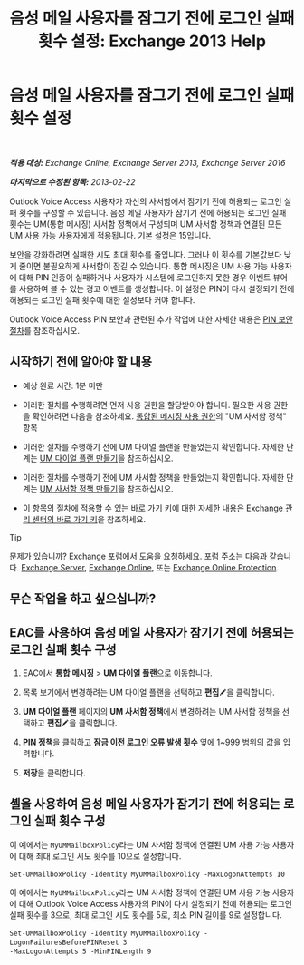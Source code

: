﻿---
title: '음성 메일 사용자를 잠그기 전에 로그인 실패 횟수 설정: Exchange 2013 Help'
TOCTitle: 음성 메일 사용자를 잠그기 전에 로그인 실패 횟수 설정
ms:assetid: 855e1980-2868-4983-b097-0b5f63f202b8
ms:mtpsurl: https://technet.microsoft.com/ko-kr/library/Bb123544(v=EXCHG.150)
ms:contentKeyID: 50556028
ms.date: 05/22/2018
mtps_version: v=EXCHG.150
ms.translationtype: MT
---

# 음성 메일 사용자를 잠그기 전에 로그인 실패 횟수 설정

 

_**적용 대상:** Exchange Online, Exchange Server 2013, Exchange Server 2016_

_**마지막으로 수정된 항목:** 2013-02-22_

Outlook Voice Access 사용자가 자신의 사서함에서 잠기기 전에 허용되는 로그인 실패 횟수를 구성할 수 있습니다. 음성 메일 사용자가 잠기기 전에 허용되는 로그인 실패 횟수는 UM(통합 메시징) 사서함 정책에서 구성되며 UM 사서함 정책과 연결된 모든 UM 사용 가능 사용자에게 적용됩니다. 기본 설정은 15입니다.

보안을 강화하려면 실패한 시도 최대 횟수를 줄입니다. 그러나 이 횟수를 기본값보다 낮게 줄이면 불필요하게 사서함이 잠길 수 있습니다. 통합 메시징은 UM 사용 가능 사용자에 대해 PIN 인증이 실패하거나 사용자가 시스템에 로그인하지 못한 경우 이벤트 뷰어를 사용하여 볼 수 있는 경고 이벤트를 생성합니다. 이 설정은 PIN이 다시 설정되기 전에 허용되는 로그인 실패 횟수에 대한 설정보다 커야 합니다.

Outlook Voice Access PIN 보안과 관련된 추가 작업에 대한 자세한 내용은 [PIN 보안 절차](pin-security-procedures-exchange-2013-help.md)를 참조하십시오.

## 시작하기 전에 알아야 할 내용

  - 예상 완료 시간: 1분 미만

  - 이러한 절차를 수행하려면 먼저 사용 권한을 할당받아야 합니다. 필요한 사용 권한을 확인하려면 다음을 참조하세요. [통합된 메시징 사용 권한](unified-messaging-permissions-exchange-2013-help.md)의 "UM 사서함 정책" 항목

  - 이러한 절차를 수행하기 전에 UM 다이얼 플랜을 만들었는지 확인합니다. 자세한 단계는 [UM 다이얼 플랜 만들기](create-a-um-dial-plan-exchange-2013-help.md)을 참조하십시오.

  - 이러한 절차를 수행하기 전에 UM 사서함 정책을 만들었는지 확인합니다. 자세한 단계는 [UM 사서함 정책 만들기](create-a-um-mailbox-policy-exchange-2013-help.md)을 참조하십시오.

  - 이 항목의 절차에 적용할 수 있는 바로 가기 키에 대한 자세한 내용은 [Exchange 관리 센터의 바로 가기 키](keyboard-shortcuts-in-the-exchange-admin-center-exchange-online-protection-help.md)을 참조하세요.


> [!TIP]
> 문제가 있습니까? Exchange 포럼에서 도움을 요청하세요. 포럼 주소는 다음과 같습니다. <A href="https://go.microsoft.com/fwlink/p/?linkid=60612">Exchange Server</A>, <A href="https://go.microsoft.com/fwlink/p/?linkid=267542">Exchange Online</A>, 또는 <A href="https://go.microsoft.com/fwlink/p/?linkid=285351">Exchange Online Protection</A>.



## 무슨 작업을 하고 싶으십니까?

## EAC를 사용하여 음성 메일 사용자가 잠기기 전에 허용되는 로그인 실패 횟수 구성

1.  EAC에서 **통합 메시징** \> **UM 다이얼 플랜**으로 이동합니다.

2.  목록 보기에서 변경하려는 UM 다이얼 플랜을 선택하고 **편집**![편집 아이콘](images/JJ218640.6f53ccb2-1f13-4c02-bea0-30690e6ea71d(EXCHG.150).gif "편집 아이콘")을 클릭합니다.

3.  **UM 다이얼 플랜** 페이지의 **UM 사서함 정책**에서 변경하려는 UM 사서함 정책을 선택하고 **편집**![편집 아이콘](images/JJ218640.6f53ccb2-1f13-4c02-bea0-30690e6ea71d(EXCHG.150).gif "편집 아이콘")을 클릭합니다.

4.  **PIN 정책**을 클릭하고 **잠금 이전 로그인 오류 발생 횟수** 옆에 1~999 범위의 값을 입력합니다.

5.  **저장**을 클릭합니다.

## 셸을 사용하여 음성 메일 사용자가 잠기기 전에 허용되는 로그인 실패 횟수 구성

이 예에서는 `MyUMMailboxPolicy`라는 UM 사서함 정책에 연결된 UM 사용 가능 사용자에 대해 최대 로그인 시도 횟수를 10으로 설정합니다.

    Set-UMMailboxPolicy -Identity MyUMMailboxPolicy -MaxLogonAttempts 10

이 예에서는 `MyUMMailboxPolicy`라는 UM 사서함 정책에 연결된 UM 사용 가능 사용자에 대해 Outlook Voice Access 사용자의 PIN이 다시 설정되기 전에 허용되는 로그인 실패 횟수를 3으로, 최대 로그인 시도 횟수를 5로, 최소 PIN 길이를 9로 설정합니다.

    Set-UMMailboxPolicy -Identity MyUMMailboxPolicy -LogonFailuresBeforePINReset 3
    -MaxLogonAttempts 5 -MinPINLength 9

